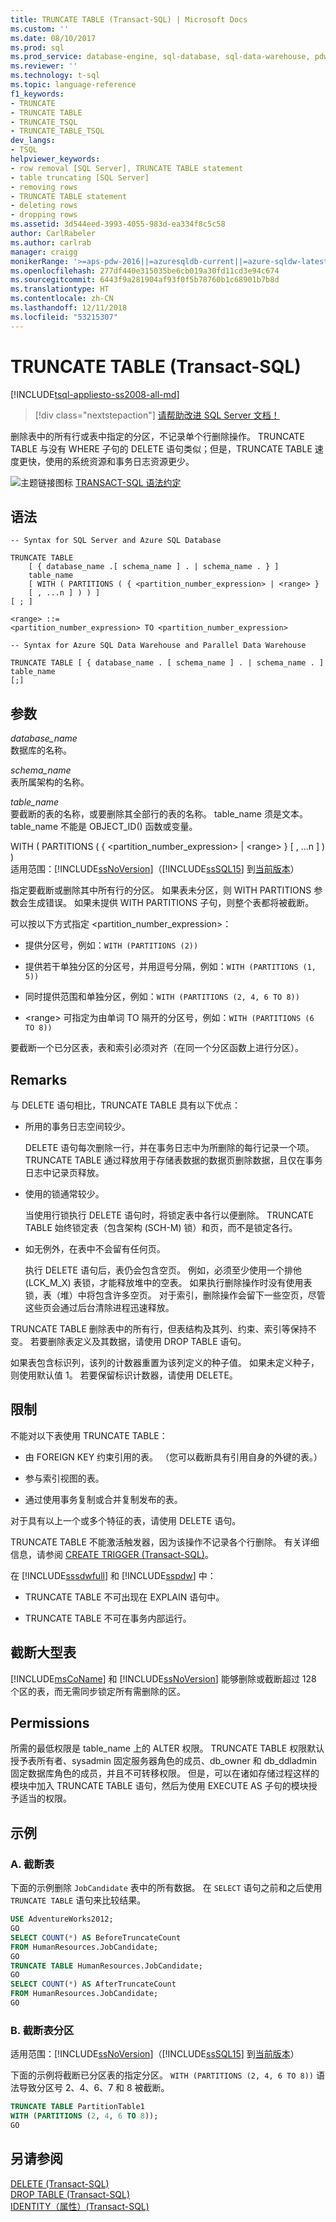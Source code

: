 ```yaml
---
title: TRUNCATE TABLE (Transact-SQL) | Microsoft Docs
ms.custom: ''
ms.date: 08/10/2017
ms.prod: sql
ms.prod_service: database-engine, sql-database, sql-data-warehouse, pdw
ms.reviewer: ''
ms.technology: t-sql
ms.topic: language-reference
f1_keywords:
- TRUNCATE
- TRUNCATE TABLE
- TRUNCATE_TSQL
- TRUNCATE_TABLE_TSQL
dev_langs:
- TSQL
helpviewer_keywords:
- row removal [SQL Server], TRUNCATE TABLE statement
- table truncating [SQL Server]
- removing rows
- TRUNCATE TABLE statement
- deleting rows
- dropping rows
ms.assetid: 3d544eed-3993-4055-983d-ea334f8c5c58
author: CarlRabeler
ms.author: carlrab
manager: craigg
monikerRange: '>=aps-pdw-2016||=azuresqldb-current||=azure-sqldw-latest||>=sql-server-2016||=sqlallproducts-allversions||>=sql-server-linux-2017||=azuresqldb-mi-current'
ms.openlocfilehash: 277df440e315035be6cb019a30fd11cd3e94c674
ms.sourcegitcommit: 6443f9a281904af93f0f5b78760b1c68901b7b8d
ms.translationtype: HT
ms.contentlocale: zh-CN
ms.lasthandoff: 12/11/2018
ms.locfileid: "53215307"
---
```

# <a name="truncate-table-transact-sql"></a>TRUNCATE TABLE (Transact-SQL)
[!INCLUDE[tsql-appliesto-ss2008-all-md](../../includes/tsql-appliesto-ss2008-all-md.md)]

> [!div class="nextstepaction"]
> [请帮助改进 SQL Server 文档！](https://80s3ignv.optimalworkshop.com/optimalsort/36yyw5kq-0)

删除表中的所有行或表中指定的分区，不记录单个行删除操作。 TRUNCATE TABLE 与没有 WHERE 子句的 DELETE 语句类似；但是，TRUNCATE TABLE 速度更快，使用的系统资源和事务日志资源更少。  
  
 ![主题链接图标](../../database-engine/configure-windows/media/topic-link.gif "主题链接图标") [TRANSACT-SQL 语法约定](../../t-sql/language-elements/transact-sql-syntax-conventions-transact-sql.md)  
  
## <a name="syntax"></a>语法  
  
```  
-- Syntax for SQL Server and Azure SQL Database  
  
TRUNCATE TABLE   
    [ { database_name .[ schema_name ] . | schema_name . } ]  
    table_name  
    [ WITH ( PARTITIONS ( { <partition_number_expression> | <range> }   
    [ , ...n ] ) ) ]  
[ ; ]  
  
<range> ::=  
<partition_number_expression> TO <partition_number_expression>  
```  
  
```  
-- Syntax for Azure SQL Data Warehouse and Parallel Data Warehouse  
  
TRUNCATE TABLE [ { database_name . [ schema_name ] . | schema_name . ] table_name  
[;]  
```  
  
## <a name="arguments"></a>参数  
 *database_name*  
 数据库的名称。  
  
 *schema_name*  
 表所属架构的名称。  
  
 *table_name*  
 要截断的表的名称，或要删除其全部行的表的名称。 table_name 须是文本。 table_name 不能是 OBJECT_ID() 函数或变量。  
  
 WITH ( PARTITIONS ( { \<partition_number_expression> | \<range> } [ , ...n ] ) )  
适用范围：[!INCLUDE[ssNoVersion](../../includes/ssnoversion-md.md)]（[!INCLUDE[ssSQL15](../../includes/sssql15-md.md)] 到[当前版本](https://go.microsoft.com/fwlink/p/?LinkId=299658)）
  
 指定要截断或删除其中所有行的分区。 如果表未分区，则 WITH PARTITIONS 参数会生成错误。 如果未提供 WITH PARTITIONS 子句，则整个表都将被截断。  
  
 可以按以下方式指定 \<partition_number_expression>： 
  
-   提供分区号，例如：`WITH (PARTITIONS (2))`  
  
-   提供若干单独分区的分区号，并用逗号分隔，例如：`WITH (PARTITIONS (1, 5))`  
  
-   同时提供范围和单独分区，例如：`WITH (PARTITIONS (2, 4, 6 TO 8))`  
  
-   \<range> 可指定为由单词 TO 隔开的分区号，例如：`WITH (PARTITIONS (6 TO 8))`  
  
 要截断一个已分区表，表和索引必须对齐（在同一个分区函数上进行分区）。  
  
## <a name="remarks"></a>Remarks  
 与 DELETE 语句相比，TRUNCATE TABLE 具有以下优点：  
  
-   所用的事务日志空间较少。  
  
     DELETE 语句每次删除一行，并在事务日志中为所删除的每行记录一个项。 TRUNCATE TABLE 通过释放用于存储表数据的数据页删除数据，且仅在事务日志中记录页释放。  
  
-   使用的锁通常较少。  
  
     当使用行锁执行 DELETE 语句时，将锁定表中各行以便删除。 TRUNCATE TABLE 始终锁定表（包含架构 (SCH-M) 锁）和页，而不是锁定各行。  
  
-   如无例外，在表中不会留有任何页。  
  
     执行 DELETE 语句后，表仍会包含空页。 例如，必须至少使用一个排他 (LCK_M_X) 表锁，才能释放堆中的空表。 如果执行删除操作时没有使用表锁，表（堆）中将包含许多空页。 对于索引，删除操作会留下一些空页，尽管这些页会通过后台清除进程迅速释放。  
  
 TRUNCATE TABLE 删除表中的所有行，但表结构及其列、约束、索引等保持不变。 若要删除表定义及其数据，请使用 DROP TABLE 语句。  
  
 如果表包含标识列，该列的计数器重置为该列定义的种子值。 如果未定义种子，则使用默认值 1。 若要保留标识计数器，请使用 DELETE。  
  
## <a name="restrictions"></a>限制  
 不能对以下表使用 TRUNCATE TABLE：  
  
-   由 FOREIGN KEY 约束引用的表。 （您可以截断具有引用自身的外键的表。）  
  
-   参与索引视图的表。  
  
-   通过使用事务复制或合并复制发布的表。  
  
 对于具有以上一个或多个特征的表，请使用 DELETE 语句。  
  
 TRUNCATE TABLE 不能激活触发器，因为该操作不记录各个行删除。 有关详细信息，请参阅 [CREATE TRIGGER (Transact-SQL)](../../t-sql/statements/create-trigger-transact-sql.md)。 
 
 在 [!INCLUDE[sssdwfull](../../includes/sssdwfull-md.md)] 和 [!INCLUDE[sspdw](../../includes/sspdw-md.md)] 中：

- TRUNCATE TABLE 不可出现在 EXPLAIN 语句中。

- TRUNCATE TABLE 不可在事务内部运行。
  
## <a name="truncating-large-tables"></a>截断大型表  
 [!INCLUDE[msCoName](../../includes/msconame-md.md)] 和 [!INCLUDE[ssNoVersion](../../includes/ssnoversion-md.md)] 能够删除或截断超过 128 个区的表，而无需同步锁定所有需删除的区。  
  
## <a name="permissions"></a>Permissions  
 所需的最低权限是 table_name 上的 ALTER 权限。 TRUNCATE TABLE 权限默认授予表所有者、sysadmin 固定服务器角色的成员、db_owner 和 db_ddladmin 固定数据库角色的成员，并且不可转移权限。 但是，可以在诸如存储过程这样的模块中加入 TRUNCATE TABLE 语句，然后为使用 EXECUTE AS 子句的模块授予适当的权限。  
  
## <a name="examples"></a>示例  
  
### <a name="a-truncate-a-table"></a>A. 截断表  
 下面的示例删除 `JobCandidate` 表中的所有数据。 在 `SELECT` 语句之前和之后使用 `TRUNCATE TABLE` 语句来比较结果。  
  
```sql  
USE AdventureWorks2012;  
GO  
SELECT COUNT(*) AS BeforeTruncateCount   
FROM HumanResources.JobCandidate;  
GO  
TRUNCATE TABLE HumanResources.JobCandidate;  
GO  
SELECT COUNT(*) AS AfterTruncateCount   
FROM HumanResources.JobCandidate;  
GO  
```  
  
### <a name="b-truncate-table-partitions"></a>B. 截断表分区  
  
适用范围：[!INCLUDE[ssNoVersion](../../includes/ssnoversion-md.md)]（[!INCLUDE[ssSQL15](../../includes/sssql15-md.md)] 到[当前版本](https://go.microsoft.com/fwlink/p/?LinkId=299658)）
  
 下面的示例将截断已分区表的指定分区。 `WITH (PARTITIONS (2, 4, 6 TO 8))` 语法导致分区号 2、4、6、7 和 8 被截断。  
  
```sql  
TRUNCATE TABLE PartitionTable1   
WITH (PARTITIONS (2, 4, 6 TO 8));  
GO  
```  
  
## <a name="see-also"></a>另请参阅  
 [DELETE (Transact-SQL)](../../t-sql/statements/delete-transact-sql.md)   
 [DROP TABLE (Transact-SQL)](../../t-sql/statements/drop-table-transact-sql.md)   
 [IDENTITY（属性）(Transact-SQL)](../../t-sql/statements/create-table-transact-sql-identity-property.md)  
  
  


